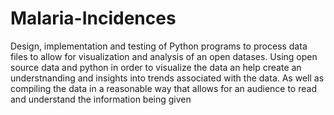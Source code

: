 # Malaria-Incidences
Design, implementation and testing of Python programs to process data files to allow for visualization and analysis of an open datases. Using open source data and python in order to visualize the data an help create an understnanding and insights into trends associated with the data. As well as compiling the data in a reasonable way that allows for an audience to read and understand the information being given
